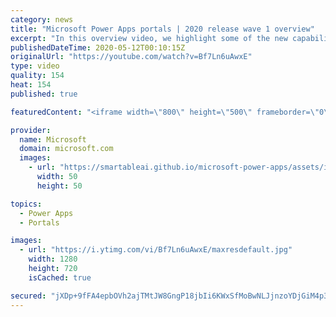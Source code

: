 ```yaml
---
category: news
title: "Microsoft Power Apps portals | 2020 release wave 1 overview"
excerpt: "In this overview video, we highlight some of the new capabilities included in the latest update to Microsoft Power Apps portals.     Here are the capabilities covered:   •    Power BI integration, so you can quickly add Power BI reports, tables, and dashboards to your portals without coding.  •    Themes"
publishedDateTime: 2020-05-12T00:10:15Z
originalUrl: "https://youtube.com/watch?v=Bf7Ln6uAwxE"
type: video
quality: 154
heat: 154
published: true

featuredContent: "<iframe width=\"800\" height=\"500\" frameborder=\"0\" src=\"https://www.youtube.com/embed/Bf7Ln6uAwxE\" allow=\"accelerometer; autoplay; encrypted-media; gyroscope; picture-in-picture\" allowfullscreen></iframe>"

provider:
  name: Microsoft
  domain: microsoft.com
  images:
    - url: "https://smartableai.github.io/microsoft-power-apps/assets/images/organizations/microsoft.com-50x50.jpg"
      width: 50
      height: 50

topics:
  - Power Apps
  - Portals

images:
  - url: "https://i.ytimg.com/vi/Bf7Ln6uAwxE/maxresdefault.jpg"
    width: 1280
    height: 720
    isCached: true

secured: "jXDp+9fFA4epbOVh2ajTMtJW8GngP18jbIi6KWxSfMoBwNLJjnzoYDjGiM4p3AQgu3QYfUINkbz6YG3oNOILnsKle370Cr2hAQ2CHYw01/n7uQSnQE/VpAeyRlglDGyB7zo73scbzM8AUrVdIl32Y2M0/xyfXUDZw1qNgj2EzieQJsJteyCrnDm29fpN3zqXT6aYobaVbhlp9s4buxwOF/bhZyLzu7KDQqF3SFUZit3kFeWdf22+RM6OobAkNO6fnMLOG/MIvgvVakHNQtcmRw6ahSU8ZgQVpqczhkhBETQtbZEeIrGOI+2fdz+C1BFaMeKvfgGuuBC4KThjn1wHfOw0KVoR1Get+GZOoJ8Y11RH20ooz9b4KtZlOyhFKA5O4gqB17DEEIwYyFu+6OndqZYMKst3QoMNjrw6LOkgBS9JdCJTU9KU/cEvsA2uqguZ;Ee5iz4ftS5gB/49+AtgvOw=="
---
```


